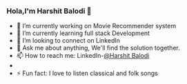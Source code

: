 ### Hola,I'm Harshit Balodi 👋

- 🔭 I’m currently working on Movie Recommender system
- 🌱 I’m currently learning full stack Development 
- 👯 I’m looking to connect on LinkedIn 
- 💬 Ask me about anything, We'll find the solution together.
- 📫 How to reach me: LinkedIn-[@Harshit Balodi](https://www.linkedin.com/in/harshit-balodi/)
- [](url)
- ⚡ Fun fact: I love to listen classical and folk songs 

